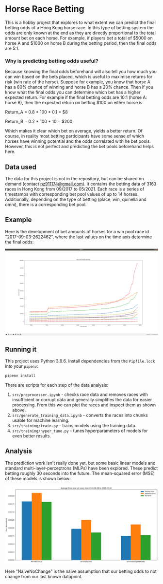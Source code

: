 # Horse Race Betting

This is a hobby project that explores to what extent we can predict the final betting odds of a Hong Kong horse race. 
In this type of betting system the odds are only known at the end as they are directly proportional to the total amount bet on each horse. 
For example, if players bet a total of $5000 on horse A and $1000 on horse B during the betting period, then the final odds are 5:1. 

### Why is predicting betting odds useful?
Because knowing the final odds beforehand will also tell you how much you can win based on the bets placed, which is useful to maximise returns for risk (win rate of the horse).
Suppose for example, you know that horse A has a 80% chance of winning  and horse B has a 20% chance. Then if you know what the final odds you can determine which bet has a higher expected return. For example if the final betting odds are 10:1 (horse A: horse B), then the expected return on betting $100 on either horse is:

Return_A = 0.8 * 100 * 0.1 = $8

Return_B = 0.2 * 100 * 10 = $200

Which makes it clear which bet on average, yields a better return. Of course, in reality most betting participants have some sense of which horses have winning potential and the odds correlated with he bet pools. However, this is not perfect and predicting the bet pools beforehand helps here.

## Data used

The data for this project is not in the repository, but can be shared on demand (contact nz911174@gmail.com). It contains the betting data of 3163 races in Hong Kong from 09/2017 to 05/2021. Each race is a series of timestamps with corresponding bet pool values of up to 14 horses. Additionally, depending on the type of betting (place, win, quinella and omni), there is a corresponding bet pool.

## Example
Here is the development of bet amounts of horses for a win pool race id "2017-09-03-2622462", where the last values on the time axis determine the final odds:

![Alt text](/images/2021-07-contiguous-data/original-2017-09-03-2622462.png "Optional Title")

## Running it

This project uses Python 3.9.6. Install dependencies from the `Pipfile.lock` into your `pipenv`:
```bash
pipenv install
```

There are scripts for each step of the data analysis:
1. `src/preprocesser.ipynb` - checks race data and removes races with insufficient or corrupt data and generally simplifies the data for easier processing. From this we can plot the races and inspect them as shown above.
2. `src/generate_training_data.ipynb` - converts the races into chunks usable for machine learning.
3. `src/training/train.py` - trains models using the training data.
4. `src/training/hyper_tune.py` - tunes hyperparameters of models for even better results.

## Analysis
The prediction work isn't really done yet, but some basic linear models and standard multi-layer-perceptrons (MLPs) have been explored. These predict betting roughly 30 seconds into the future. The mean-squared error (MSE) of these models is shown below:

![Alt text](/images/2021-09-14-report/total_loss_using_only_last_year.png "Optional Title")

Here "NaiveNoChange" is the naive assumption that our betting odds to not change from our last known datapoint.
